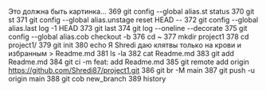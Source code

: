 Это должна быть картинка... 369  git config --global alias.st status
  370  git st
  371  git config --global alias.unstage reset HEAD --
  372  git config --global alias.last log -1 HEAD
  373  git last
  374  git log --oneline --decorate
  375  git config --global alias.cob checkout -b
  376  cd ~
  377  mkdir project1
  378  cd project1/
  379  git init
  380  echo Я Shredi даю клятвы только на крови и избранным > Readme.md
  381  ls -la
  382  cat Readme.md 
  383  git add Readme.md 
  384  git ci -m feat: add Readme.md
  385  git remote add origin https://github.com/Shredi87/project1.git
  386  git br -M main
  387  git push -u origin main
  388  git cob new_branch
  389  history 
